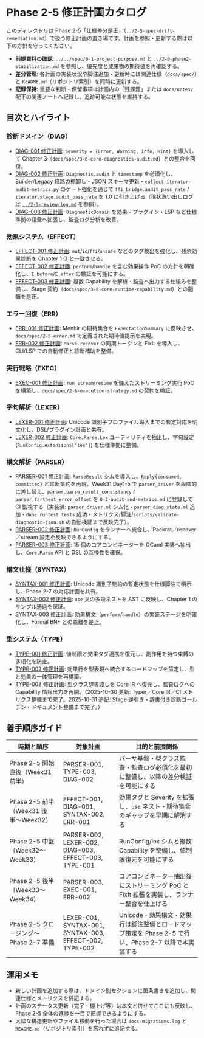 # Phase 2-5 修正計画カタログ

このディレクトリは Phase 2-5「仕様差分是正」（`../2-5-spec-drift-remediation.md`）で扱う修正計画の置き場です。計画を参照・更新する際は以下の方針を守ってください。

- **前提資料の確認**: `../../spec/0-1-project-purpose.md` と `../2-0-phase2-stabilization.md` を参照し、優先度と成果物の期待値を再確認する。
- **差分管理**: 各計画の実装状況や脚注追加・更新時には関連仕様（`docs/spec/`）と `README.md`（リポジトリ索引）を同時に更新する。
- **記録保持**: 重要な判断・保留事項は計画内の「残課題」または `docs/notes/` 配下の関連ノートへ記録し、追跡可能な状態を維持する。

## 目次とハイライト

### 診断ドメイン（DIAG）
- [DIAG-001 修正計画](./DIAG-001-proposal.md): `Severity = {Error, Warning, Info, Hint}` を導入して Chapter 3（`docs/spec/3-6-core-diagnostics-audit.md`）との整合を回復。
- [DIAG-002 修正計画](./DIAG-002-proposal.md): `Diagnostic.audit` と `timestamp` を必須化し、Builder/Legacy 経路の棚卸し・JSON スキーマ更新・`collect-iterator-audit-metrics.py` のゲート強化を通じて `ffi_bridge.audit_pass_rate` / `iterator.stage.audit_pass_rate` を 1.0 に引き上げる（現状洗い出しログは [`../2-5-review-log.md`](../2-5-review-log.md) を参照）。
- [DIAG-003 修正計画](./DIAG-003-proposal.md): `DiagnosticDomain` を効果・プラグイン・LSP など仕様準拠の語彙へ拡張し、監査ログ分析を改善。

### 効果システム（EFFECT）
- [EFFECT-001 修正計画](./EFFECT-001-proposal.md): `mut`/`io`/`ffi`/`unsafe` などのタグ検出を強化し、残余効果診断を Chapter 1-3 と一致させる。
- [EFFECT-002 修正計画](./EFFECT-002-proposal.md): `perform`/`handle` を含む効果操作 PoC の方針を明確化し、`Σ_before`/`Σ_after` の検証を可能にする。
- [EFFECT-003 修正計画](./EFFECT-003-proposal.md): 複数 Capability を解析・監査へ出力する仕組みを整備し、Stage 契約（`docs/spec/3-8-core-runtime-capability.md`）との齟齬を是正。

### エラー回復（ERR）
- [ERR-001 修正計画](./ERR-001-proposal.md): Menhir の期待集合を `ExpectationSummary` に反映させ、`docs/spec/2-5-error.md` で定義された期待値提示を実現。
- [ERR-002 修正計画](./ERR-002-proposal.md): `Parse.recover` の同期トークンと FixIt を導入し、CLI/LSP での自動修正と診断補助を整備。

### 実行戦略（EXEC）
- [EXEC-001 修正計画](./EXEC-001-proposal.md): `run_stream`/`resume` を備えたストリーミング実行 PoC を構築し、`docs/spec/2-6-execution-strategy.md` の契約を検証。

### 字句解析（LEXER）
- [LEXER-001 修正計画](./LEXER-001-proposal.md): Unicode 識別子プロファイル導入までの暫定対応を明文化し、DSL/プラグイン計画と共有。
- [LEXER-002 修正計画](./LEXER-002-proposal.md): `Core.Parse.Lex` ユーティリティを抽出し、字句設定 (`RunConfig.extensions["lex"]`) を仕様準拠に整備。

### 構文解析（PARSER）
- [PARSER-001 修正計画](./PARSER-001-proposal.md): `ParseResult` シムを導入し、`Reply{consumed, committed}` と診断集約を再現。Week31 Day1-5 で `parser_driver` を段階的に差し替え、`parser.parse_result_consistency` / `parser.farthest_error_offset` を `0-3-audit-and-metrics.md` に登録して CI 監視する（実装済: `parser_driver.ml` シム化・`parser_diag_state.ml` 追加・`dune runtest tests` 成功・メトリクス/脚注/`scripts/validate-diagnostic-json.sh` の自動検証まで反映完了）。
- [PARSER-002 修正計画](./PARSER-002-proposal.md): `RunConfig` をランナーへ統合し、Packrat／recover／stream 設定を反映できるようにする。
- [PARSER-003 修正計画](./PARSER-003-proposal.md): 15 個のコアコンビネーターを OCaml 実装へ抽出し、`Core.Parse` API と DSL の互換性を確保。

### 構文仕様（SYNTAX）
- [SYNTAX-001 修正計画](./SYNTAX-001-proposal.md): Unicode 識別子制約の暫定状態を仕様脚注で明示し、Phase 2-7 の対応計画を共有。
- [SYNTAX-002 修正計画](./SYNTAX-002-proposal.md): `use` 文の多段ネストを AST に反映し、Chapter 1 のサンプル通過を保証。
- [SYNTAX-003 修正計画](./SYNTAX-003-proposal.md): 効果構文（`perform`/`handle`）の実装ステージを明確化し、Formal BNF との乖離を是正。

### 型システム（TYPE）
- [TYPE-001 修正計画](./TYPE-001-proposal.md): 値制限と効果タグ連携を復元し、副作用を持つ束縛の多相化を防止。
- [TYPE-002 修正計画](./TYPE-002-proposal.md): 効果行を型表現へ統合するロードマップを策定し、型と効果の一体管理を再構築。
- [TYPE-003 修正計画](./TYPE-003-proposal.md): 型クラス辞書渡しを Core IR へ復元し、監査ログへの Capability 情報出力を再開。（2025-10-30 更新: Typer／Core IR／CI メトリクス整備まで完了。2025-10-31 追記: Stage 逆引き・辞書付き診断ゴールデン・ドキュメント整備まで完了。）

## 着手順序ガイド
| 時期と順序 | 対象計画 | 目的と前提関係 |
|------------|----------|----------------|
| Phase 2-5 開始直後（Week31 前半） | PARSER-001, TYPE-003, DIAG-002 | パーサ基盤・型クラス監査・監査ログ必須化を最初に整備し、以降の差分検証を可能にする |
| Phase 2-5 前半（Week31 後半〜Week32） | EFFECT-001, DIAG-001, SYNTAX-002, ERR-001 | 効果タグと Severity を拡張し、`use` ネスト・期待集合のギャップを早期に解消する |
| Phase 2-5 中盤（Week32〜Week33） | PARSER-002, LEXER-002, DIAG-003, EFFECT-003, TYPE-001 | RunConfig/lex シムと複数 Capability を整備し、値制限復元を可能にする |
| Phase 2-5 後半（Week33〜Week34） | PARSER-003, EXEC-001, ERR-002 | コアコンビネーター抽出後にストリーミング PoC と FixIt 拡張を実装し、ランナー整合を仕上げる |
| Phase 2-5 クロージング〜Phase 2-7 準備 | LEXER-001, SYNTAX-001, SYNTAX-003, EFFECT-002, TYPE-002 | Unicode・効果構文・効果行は脚注整備とロードマップ策定を Phase 2-5 で行い、Phase 2-7 以降で本実装する |

## 運用メモ
- 新しい計画を追加する際は、ドメイン別セクションに箇条書きを追加し、関連仕様とメトリクスを併記する。
- 計画のステータス更新（完了・棚上げ等）は本文と併せてここにも反映し、Phase 2-5 全体の進捗を一目で把握できるようにする。
- 大幅な構造更新やファイル移動を行った場合は `docs-migrations.log` と `README.md`（リポジトリ索引）を忘れずに追記する。

